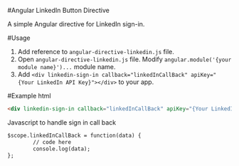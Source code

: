 #Angular LinkedIn Button Directive

A simple Angular directive for LinkedIn sign-in.


#Usage
1. Add reference to `angular-directive-linkedin.js` file.
2. Open `angular-directive-linkedin.js` file.  Modify `angular.module('{your module name}')...` module name.
3. Add `<div linkedin-sign-in callback="linkedInCallBack" apiKey="{Your LinkedIn API Key}"></div>` to your app.



#Example
html
```html
<div linkedin-sign-in callback="linkedInCallBack" apiKey="{Your LinkedIn API Key}"></div>
```
Javascript to handle sign in call back
```html
$scope.linkedInCallBack = function(data) {
        // code here
        console.log(data);
};
```

